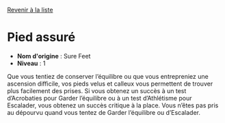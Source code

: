 [Revenir à la liste](..)

# Pied assuré

 * **Nom d'origine** : Sure Feet
 * **Niveau** : 1


<p>Que vous tentiez de conserver l’équilibre ou que vous entrepreniez une ascension difficile, vos pieds velus et calleux vous permettent de trouver plus facilement des prises. Si vous obtenez un succès à un test d’Acrobaties pour Garder l’équilibre ou à un test d’Athlétisme pour Escalader, vous obtenez un succès critique à la place. Vous n’êtes pas pris au dépourvu quand vous tentez de Garder l’équilibre ou d’Escalader.</p>